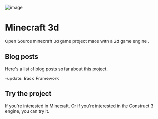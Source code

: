 
![image](https://user-images.githubusercontent.com/32768062/198698980-7934ff2c-f52a-4fd1-9a72-93e7971a5fad.png)


# Minecraft 3d 
Open Source minecraft 3d game project made with a 2d game engine .


## Blog posts
Here's a list of blog posts so far about this project.

-update:
Basic Framework


## Try the project
If you're interested in Minecraft. Or if you're interested in the Construct 3 engine, you can try it.




